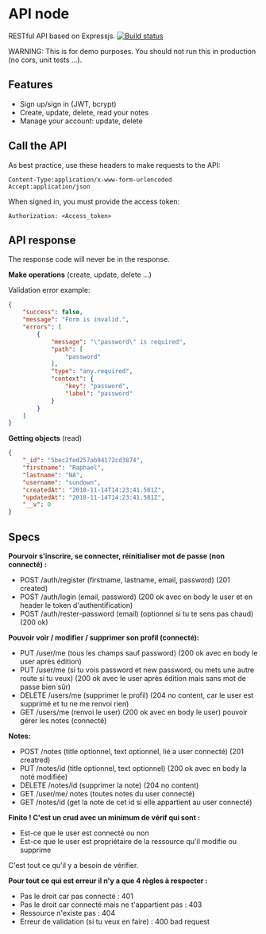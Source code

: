# API node

RESTful API based on Expressjs. <a href="https://travis-ci.org/sundowndev/api-js-mooc"><img src="https://api.travis-ci.org/sundowndev/api-js-mooc.svg?branch=master" alt="Build status"></a>

WARNING: This is for demo purposes. You should not run this in production (no cors, unit tests ...).

## Features

- Sign up/sign in (JWT, bcrypt)
- Create, update, delete, read your notes
- Manage your account: update, delete

## Call the API

As best practice, use these headers to make requests to the API:

```
Content-Type:application/x-www-form-urlencoded
Accept:application/json
```

When signed in, you must provide the access token:

```
Authorization: <Access_token>
```

## API response

The response code will never be in the response.

**Make operations** (create, update, delete ...)

Validation error example:

```json
{
    "success": false,
    "message": "Form is invalid.",
    "errors": [
        {
            "message": "\"password\" is required",
            "path": [
                "password"
            ],
            "type": "any.required",
            "context": {
                "key": "password",
                "label": "password"
            }
        }
    ]
}
```

**Getting objects** (read)

```json
{
    "_id": "5bec2fed257ab94172cd3874",
    "firstname": "Raphael",
    "lastname": "NA",
    "username": "sundown",
    "createdAt": "2018-11-14T14:23:41.581Z",
    "updatedAt": "2018-11-14T14:23:41.581Z",
    "__v": 0
}
```

## Specs

**Pourvoir s'inscrire, se connecter, réinitialiser mot de passe (non connecté) :**

- POST /auth/register (firstname, lastname, email, password)
        (201 created)
- POST /auth/login (email, password) (200 ok avec en body le user et en header le token d'authentification)
- POST /auth/rester-password (email) (optionnel si tu te sens pas chaud)
        (200 ok)

**Pouvoir voir / modifier / supprimer son profil (connecté):**

- PUT /user/me (tous les champs sauf password) (200 ok avec en body le user après édition)
- PUT /user/me (si tu vois password et new password, ou mets une autre route si tu veux) (200 ok avec le user après édition mais sans mot de passe bien sûr)
- DELETE /users/me (supprimer le profil) (204 no content, car le user est supprimé et tu ne me renvoi rien)
- GET /users/me (renvoi le user) (200 ok avec en body le user) pouvoir gérer les notes (connecté)

**Notes:**

- POST /notes (title optionnel, text optionnel, lié a user connecté) (201 creatred)
- PUT /notes/id (title optionnel, text optionnel) (200 ok avec en body la noté modifiée)
- DELETE /notes/id (supprimer la note) (204 no content)
- GET /user/me/ notes (toutes notes du user connecté)
- GET /notes/id (get la note de cet id si elle appartient au user connecté)

**Finito ! C'est un crud avec un minimum de vérif qui sont :**

- Est-ce que le user est connecté ou non
- Est-ce que le user est propriétaire de la ressource qu'il modifie ou supprime

C'est tout ce qu'il y a besoin de vérifier.

**Pour tout ce qui est erreur il n'y a que 4 règles à respecter :**

- Pas le droit car pas connecté : 401
- Pas le droit car connecté mais ne t'appartient pas : 403
- Ressource n'existe pas : 404
- Erreur de validation (si tu veux en faire) : 400 bad request
